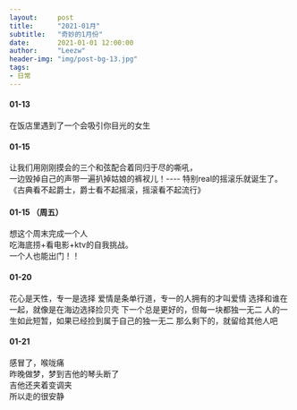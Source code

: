 ```yaml
---
layout:     post
title:      "2021-01月"
subtitle:   "奇妙的1月份"
date:       2021-01-01 12:00:00
author:     "Leezw"
header-img: "img/post-bg-13.jpg"
tags:
- 日常
---
```



#### 01-13 
在饭店里遇到了一个会吸引你目光的女生    


#### 01-15 
让我们用刚刚摸会的三个和弦配合着同归于尽的嘶吼，    
一边毁掉自己的声带一遍扒掉姑娘的裤衩儿！---- 特别real的摇滚乐就诞生了。    
《古典看不起爵士，爵士看不起摇滚，摇滚看不起流行》


#### 01-15 （周五）
想这个周末完成一个人    
吃海底捞+看电影+ktv的自我挑战。    
一个人也能出门！！    

#### 01-20
花心是天性，专一是选择
爱情是条单行道，专一的人拥有的才叫爱情
选择和谁在一起，就像是在海边选择捡贝壳
下一个总是更好的，但每一块都独一无二
人的一生如此短暂，如果已经捡到属于自己的独一无二
那么剩下的，就留给其他人吧

#### 01-21 
感冒了，喉咙痛    
昨晚做梦，梦到吉他的琴头断了    
吉他还夹着变调夹    
所以走的很安静    


